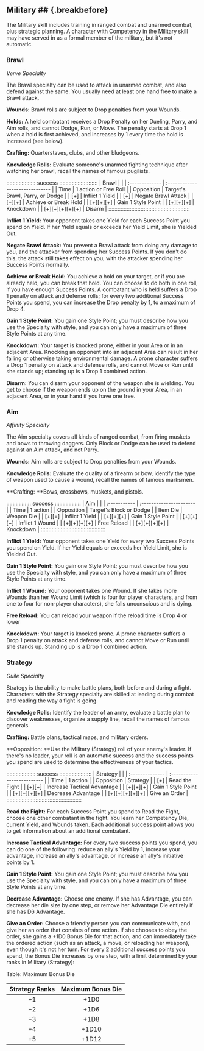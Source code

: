 ## Military ## {.breakbefore}

The Military skill includes training in ranged combat and unarmed
combat, plus strategic planning. A character with Competency in the
Military skill may have served in as a formal member of the military,
but it's not automatic.

### Brawl

*Verve Specialty*

The Brawl specialty can be used to attack in unarmed combat, and also
defend against the same. You usually need at least one hand free to make
a Brawl attack.

**Wounds:** Brawl rolls are subject to Drop penalties from your Wounds.

**Holds:** A held combatant receives a Drop Penalty on her Dueling,
Parry, and Aim rolls, and cannot Dodge, Run, or Move. The penalty starts
at Drop 1 when a hold is first achieved, and increases by 1 every time
the hold is increased (see below).

**Crafting:** Quarterstaves, clubs, and other bludgeons<a href="#crafting" class="xref-asdesc-insection"></a>.

**Knowledge Rolls:** Evaluate someone's unarmed fighting technique after
watching her brawl, recall the names of famous pugilists.

::::::::::::::::::: success :::::::::::::::::::::::::
| Brawl           |                                 |
| :-------------  | :------------------------------ |
| Time            | 1 action or Free Roll           |
| Opposition      | Target's Brawl, Parry, or Dodge |
| [+]             | Inflict 1 Yield                 |
| [+]             | Negate Brawl Attack             |
| [+][+]          | Achieve or Break Hold           |
| [+][+][+]       | Gain 1 Style Point              |
| [+][+][+]       | Knockdown                       |
| [+][+][+][+][+] | Disarm                          |
:::::::::::::::::::::::::::::::::::::::::::::::::::::

**Inflict 1 Yield:** Your opponent takes one Yield for each Success
Point you spend on Yield. If her Yield equals or exceeds her Yield
Limit, she is Yielded Out. 

**Negate Brawl Attack:** You prevent a Brawl attack from doing any
damage to you, and the attacker from spending her Success Points. If you
don't do this, the attack still takes effect on you, with the attacker
spending her Success Points normally.

**Achieve or Break Hold:** You achieve a hold on your target, or if you
are already held, you can break that hold. You can choose to do both in
one roll, if you have enough Success Points. A combatant who is held
suffers a Drop 1 penalty on attack and defense rolls; for every two
additional Success Points you spend, you can increase the Drop penalty
by 1, to a maximum of Drop 4.

**Gain 1 Style Point:** You gain one Style Point; you must describe how
you use the Specialty with style, and you can only have a maximum of
three Style Points at any time.

**Knockdown:** Your target is knocked prone, either in your Area or in
an adjacent Area. Knocking an opponent into an adjacent Area can result
in her falling or otherwise taking environmental damage. A prone
character suffers a Drop 1 penalty on attack and defense rolls, and
cannot Move or Run until she stands up; standing up is a Drop 1 combined
action.

**Disarm:** You can disarm your opponent of the weapon she is wielding.
You get to choose if the weapon ends up on the ground in your Area, in
an adjacent Area, or in your hand if you have one free.

### Aim

*Affinity Specialty*

The Aim specialty covers all kinds of ranged combat, from firing muskets
and bows to throwing daggers. Only Block or Dodge can be used to defend
against an Aim attack, and not Parry.

**Wounds:** Aim rolls are subject to Drop penalties from your Wounds.

**Knowledge Rolls:** Evaluate the quality of a firearm or bow, identify
the type of weapon used to cause a wound, recall the names of famous
marksmen.

**Crafting: **Bows, crossbows, muskets, and pistols<a href="#crafting" class="xref-asdesc-insection"></a>.

:::::::::::::::: success :::::::::::::::::
| Aim          |                         |
| :----------- | :---------------------- |
| Time         | 1 action                |
| Opposition   | Target's Block or Dodge |
| Item Die     | Weapon Die              |
| [+][+]       | Inflict 1 Yield         |
| [+][+][+]    | Gain 1 Style Point      |
| [+][+][+]    | Inflict 1 Wound         |
| [+][+][+][+] | Free Reload             |
| [+][+][+][+] | Knockdown               |
::::::::::::::::::::::::::::::::::::::::::

**Inflict 1 Yield:** Your opponent takes one Yield for every two Success
Points you spend on Yield. If her Yield equals or exceeds her Yield
Limit, she is Yielded Out. 

**Gain 1 Style Point:** You gain one Style Point; you must describe how
you use the Specialty with style, and you can only have a maximum of
three Style Points at any time.

**Inflict 1 Wound:** Your opponent takes one Wound. If she takes more
Wounds than her Wound Limit (which is four for player characters, and
from one to four for non-player characters), she falls unconscious and
is dying.

**Free Reload:** You can reload your weapon if the reload time is Drop 4
or lower

**Knockdown:** Your target is knocked prone. A prone character suffers a
Drop 1 penalty on attack and defense rolls, and cannot Move or Run until
she stands up. Standing up is a Drop 1 combined action.

### Strategy

*Guile Specialty*

Strategy is the ability to make battle plans, both before and during a
fight. Characters with the Strategy specialty are skilled at leading
during combat and reading the way a fight is going.

**Knowledge Rolls:** Identify the leader of an army, evaluate a battle
plan to discover weaknesses, organize a supply line, recall the names of
famous generals.

**Crafting:** Battle plans, tactical maps, and military orders<a href="#crafting" class="xref-asdesc-insection"></a>.

**Opposition: **Use the Military (Strategy) roll of your enemy's leader.
If there's no leader, your roll is an automatic success and the success
points you spend are used to determine the effectiveness of your
tactics.

::::::::::::::::::: success :::::::::::::::::::::
| Strategy        |                             |
| :-------------- | :-------------------------- |
| Time            | 1 action                    |
| Opposition      | Strategy                    |
| [+]             | Read the Fight              |
| [+][+]          | Increase Tactical Advantage |
| [+][+][+]       | Gain 1 Style Point          |
| [+][+][+][+]    | Decrease Advantage          |
| [+][+][+][+][+] | Give an Order               |
:::::::::::::::::::::::::::::::::::::::::::::::::


**Read the Fight:** For each Success Point you spend to Read the Fight,
choose one other combatant in the fight. You learn her Competency Die,
current Yield, and Wounds taken. Each additional success point allows
you to get information about an additional combatant.

**Increase Tactical Advantage:** For every two success points you spend,
you can do one of the following: reduce an ally's Yield by 1, increase
your advantage, increase an ally's advantage, or increase an ally's
initiative points by 1.

**Gain 1 Style Point:** You gain one Style Point; you must describe how
you use the Specialty with style, and you can only have a maximum of
three Style Points at any time.

**Decrease Advantage:** Choose one enemy. If she has Advantage, you can
decrease her die size by one step, or remove her Advantage Die entirely
if she has D6 Advantage.

**Give an Order:** Choose a friendly person you can communicate with,
and give her an order that consists of one action. If she chooses to
obey the order, she gains a +1D0 Bonus Die for that action, and can
immediately take the ordered action (such as an attack, a move, or
reloading her weapon), even though it's not her turn. For every 2
additional success points you spend, the Bonus Die increases by one
step, with a limit determined by your ranks in Military (Strategy):

Table: Maximum Bonus Die

| Strategy Ranks | Maximum Bonus Die |
| :------------: | :---------------: |
|  +1            |  +1D0             |
|  +2            |  +1D6             |
|  +3            |  +1D8             |
|  +4            |  +1D10            |
|  +5            |  +1D12            |

